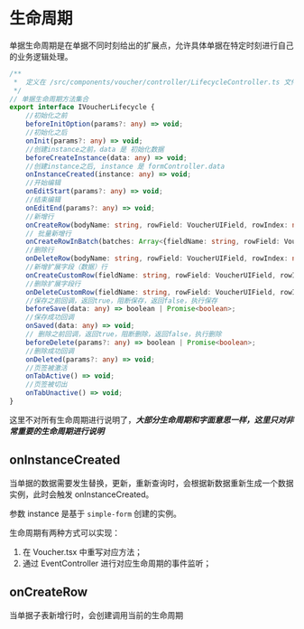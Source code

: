 # 生命周期

单据生命周期是在单据不同时刻给出的扩展点，允许具体单据在特定时刻进行自己的业务逻辑处理。

```typescript
/**
 *  定义在 /src/components/voucher/controller/LifecycleController.ts 文件中
 */
// 单据生命周期方法集合
export interface IVoucherLifecycle {
    //初始化之前
    beforeInitOption(params?: any) => void;
    //初始化之后
    onInit(params?: any) => void;
    //创建instance之前，data 是 初始化数据
    beforeCreateInstance(data: any) => void;
    //创建instance之后, instance 是 formController.data
    onInstanceCreated(instance: any) => void;
    //开始编辑
    onEditStart(params?: any) => void;
    //结束编辑
    onEditEnd(params?: any) => void;
    //新增行
    onCreateRow(bodyName: string, rowField: VoucherUIField, rowIndex: number, disposers: Array<Lambda>) => void;
    // 批量新增行
    onCreateRowInBatch(batches: Array<{fieldName: string, rowField: VoucherUIField, rowIndex: number, disposers: Array<Lambda>}>) => void;
    //删除行
    onDeleteRow(bodyName: string, rowField: VoucherUIField, rowIndex: number) => void;
    //新增扩展字段（数据）行
    onCreateCustomRow(fieldName: string, rowField: VoucherUIField, rowIndex: number, disposers: Array<Lambda>) => void;
    //删除扩展字段行
    onDeleteCustomRow(fieldName: string, rowField: VoucherUIField, rowIndex: number) => void;
    //保存之前回调，返回true，阻断保存，返回false，执行保存
    beforeSave(data: any) => boolean | Promise<boolean>;
    //保存成功回调
    onSaved(data: any) => void;
    // 删除之前回调，返回true，阻断删除，返回false，执行删除
    beforeDelete(params?: any) => boolean | Promise<boolean>;
    //删除成功回调
    onDeleted(params?: any) => void;
    //页签被激活
    onTabActive() => void;
    //页签被切出
    onTabUnactive() => void;
}
```

这里不对所有生命周期进行说明了，_**大部分生命周期和字面意思一样，这里只对非常重要的生命周期进行说明**_

## onInstanceCreated

当单据的数据需要发生替换，更新，重新查询时，会根据新数据重新生成一个数据实例，此时会触发 onInstanceCreated。

参数 instance 是基于 `simple-form` 创建的实例。

生命周期有两种方式可以实现：

1. 在 Voucher.tsx 中重写对应方法；
2. 通过 EventController 进行对应生命周期的事件监听；



## onCreateRow

当单据子表新增行时，会创建调用当前的生命周期



